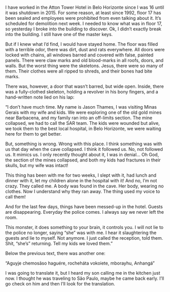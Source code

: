 I have worked in the Atton Tower Hotel in Belo Horizonte since I was 16 until it was shutdown in 2015. For some reason, at least since 1992, floor 17 has been sealed and employees were prohibited from even talking about it. It’s scheduled for demolition next week. I needed to know what was in floor 17, so yesterday I broke into the building to discover. Ok, I didn’t exactly break into the building. I still have one of the master keys.

But if I knew what I’d find, I would have stayed home. The floor was filled with a terrible odor, there was dirt, dust and rats everywhere. All doors were locked with chains, all windows barred and covered with false, painted panels. There were claw marks and old blood-marks in all roofs, doors, and walls. But the worst thing were the skeletons. Jesus, there were so many of them. Their clothes were all ripped to shreds, and their bones had bite marks.

There was, however, a door that wasn’t barred, but wide open. Inside, there was a fully-clothed skeleton, holding a revolver in his bony fingers, and a hand-written note lied on his lap:

“I don’t have much time. My name is Jason Thames, I was visiting Minas Gerais with my wife and kids. We were exploring one of the old gold mines near Barbacena, and my family ran into an off-limits section. The mine collapsed, we had to call the SAR team. The kids were wounded but alive, we took them to the best local hospital, in Belo Horizonte, we were waiting here for them to get better.

But, something is wrong. Wrong with this place. I think something was with us that day when the cave collapsed. I think it followed us. No, not followed us. It mimics us. I only recently thought about it, I was in denial… Oh God, the section of the mines collapsed, and both my kids had fractures in their skulls, but my wife was intact! 

This thing has been with me for two weeks, I slept with it, had lunch and dinner with it, let my children alone in the hospital with it! And no, I’m not crazy. They called me. A body was found in the cave. Her body, wearing no clothes. Now I understand why they ran away. The thing used my voice to call them! 

And for the last few days, things have been messed-up in the hotel. Guests are disappearing. Everyday the police comes. I always say we never left the room.

This monster, it does something to your brain, it controls you. I will not lie to the police no longer, saying “she” was with me. I hear it slaughtering the guests and lie to myself. Not anymore. I just called the reception, told them. Shit, “she’s” returning. Tell my kids we loved them.”

Below the previous text, there was another one:

“Aguyje chemosãso haguére, 
rocheháta vokoiete,
mborayhu, Anhangá”

I was going to translate it, but I heard my son calling me in the kitchen just now. I thought he was traveling to São Paulo, maybe he came back early. I’ll go check on him and then I’ll look for the translation.